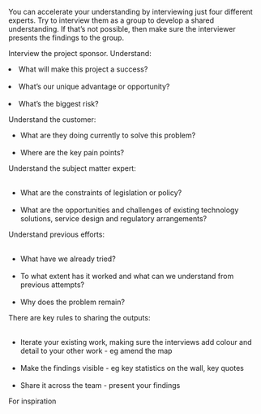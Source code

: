 You can accelerate your understanding by interviewing just four different experts. Try to interview them as a group to develop a shared understanding. If that’s not possible, then make sure the interviewer presents the findings to the group.

Interview the project sponsor. Understand:
<li>What will make this project a success?</li>  <li>What’s our unique advantage or opportunity?</li>  <li>What’s the biggest risk?</li></ul>

Understand the customer:
<ul><li>What are they doing currently to solve this problem?</li>  <li>Where are the key pain points?</li></ul>

Understand the subject matter expert:<ul>  <li>What are the constraints of legislation or policy?</li>  <li>What are the opportunities and challenges of existing technology solutions, service design and regulatory arrangements?</li></ul>

Understand previous efforts:<ul>  <li>What have we already tried?</li>  <li>To what extent has it worked and what can we understand from previous attempts?</li>  <li>Why does the problem remain?</li></ul>

There are key rules to sharing the outputs:<ul>  <li>Iterate your existing work, making sure the interviews add colour and detail to your other work - eg amend the map</li>  <li>Make the findings visible - eg key statistics on the wall, key quotes</li>  <li>Share it across the team - present your findings</li></ul>

For inspiration
